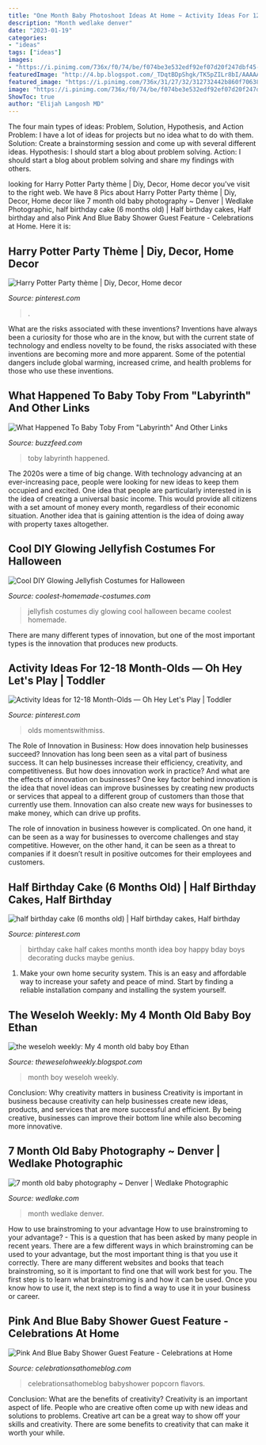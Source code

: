 ```yaml
---
title: "One Month Baby Photoshoot Ideas At Home ~ Activity Ideas For 12-18 Month-olds — Oh Hey Let&#039;s Play"
description: "Month wedlake denver"
date: "2023-01-19"
categories:
- "ideas"
tags: ["ideas"]
images:
- "https://i.pinimg.com/736x/f0/74/be/f074be3e532edf92ef07d20f247dbf45--half-birthday-baby-half-birthday-cakes.jpg"
featuredImage: "http://4.bp.blogspot.com/_TDqtBDpShgk/TK5pZILr8bI/AAAAAAAAAGI/XYvNA8-MC0M/s1600/DSC_1415.JPG"
featured_image: "https://i.pinimg.com/736x/31/27/32/312732442b860f70638d944b7d31d260--harry-potter-parties.jpg"
image: "https://i.pinimg.com/736x/f0/74/be/f074be3e532edf92ef07d20f247dbf45--half-birthday-baby-half-birthday-cakes.jpg"
ShowToc: true
author: "Elijah Langosh MD"
---
```



The four main types of ideas: Problem, Solution, Hypothesis, and Action
Problem: I have a lot of ideas for projects but no idea what to do with them.
Solution: Create a brainstorming session and come up with several different ideas.
Hypothesis: I should start a blog about problem solving.
Action: I should start a blog about problem solving and share my findings with others.

	

		
looking for Harry Potter Party thème | Diy, Decor, Home decor you've visit to the right web. We have 8 Pics about Harry Potter Party thème | Diy, Decor, Home decor like 7 month old baby photography ~ Denver | Wedlake Photographic, half birthday cake (6 months old) | Half birthday cakes, Half birthday and also Pink And Blue Baby Shower Guest Feature - Celebrations at Home. Here it is:
		
    
## Harry Potter Party Thème | Diy, Decor, Home Decor

<img loading=lazy src="https://i.pinimg.com/736x/31/27/32/312732442b860f70638d944b7d31d260--harry-potter-parties.jpg" onerror="this.onerror=null;this.src='https://tse3.mm.bing.net/th?id=OIP.MEVvyKl2Ok31roBHqzLYYwHaLE&amp;pid=15.1';" alt="Harry Potter Party thème | Diy, Decor, Home decor">

_Source: pinterest.com_

>. 

	

What are the risks associated with these inventions?
Inventions have always been a curiosity for those who are in the know, but with the current state of technology and endless novelty to be found, the risks associated with these inventions are becoming more and more apparent. Some of the potential dangers include global warming, increased crime, and health problems for those who use these inventions.

    
## What Happened To Baby Toby From &quot;Labyrinth&quot; And Other Links

<img loading=lazy src="https://img.buzzfeed.com/buzzfeed-static/static/campaign_images/web05/2012/8/23/15/what-happened-to-baby-toby-from-labyrinth-and-oth-1-25183-1345750866-0_big.jpg" onerror="this.onerror=null;this.src='https://tse4.mm.bing.net/th?id=OIP.UCjJ0QOZg9zx0to7cFgBVwEyDL&amp;pid=15.1';" alt="What Happened To Baby Toby From &quot;Labyrinth&quot; And Other Links">

_Source: buzzfeed.com_

>toby labyrinth happened. 

	

The 2020s were a time of big change. With technology advancing at an ever-increasing pace, people were looking for new ideas to keep them occupied and excited. One idea that people are particularly interested in is the idea of creating a universal basic income. This would provide all citizens with a set amount of money every month, regardless of their economic situation. Another idea that is gaining attention is the idea of doing away with property taxes altogether.

    
## Cool DIY Glowing Jellyfish Costumes For Halloween

<img loading=lazy src="http://www.coolest-homemade-costumes.com/files/2017/03/jellyfish.jpg" onerror="this.onerror=null;this.src='https://tse1.mm.bing.net/th?id=OIP.YCIqWPLJcAq6hTJ5Bl5o_wAAAA&amp;pid=15.1';" alt="Cool DIY Glowing Jellyfish Costumes for Halloween">

_Source: coolest-homemade-costumes.com_

>jellyfish costumes diy glowing cool halloween became coolest homemade. 

	

There are many different types of innovation, but one of the most important types is the innovation that produces new products.

    
## Activity Ideas For 12-18 Month-Olds — Oh Hey Let&#039;s Play | Toddler

<img loading=lazy src="https://i.pinimg.com/736x/1b/8a/33/1b8a3361928cd20752490ab7b5fd2d6b.jpg" onerror="this.onerror=null;this.src='https://tse2.mm.bing.net/th?id=OIP.VAtJfgC881v-tnGIebrcwwHaJx&amp;pid=15.1';" alt="Activity Ideas for 12-18 Month-Olds — Oh Hey Let&#039;s Play | Toddler">

_Source: pinterest.com_

>olds momentswithmiss. 

	

The Role of Innovation in Business: How does innovation help businesses succeed?
Innovation has long been seen as a vital part of business success. It can help businesses increase their efficiency, creativity, and competitiveness. But how does innovation work in practice? And what are the effects of innovation on businesses?
One key factor behind innovation is the idea that novel ideas can improve businesses by creating new products or services that appeal to a different group of customers than those that currently use them. Innovation can also create new ways for businesses to make money, which can drive up profits.

The role of innovation in business however is complicated. On one hand, it can be seen as a way for businesses to overcome challenges and stay competitive. However, on the other hand, it can be seen as a threat to companies if it doesn’t result in positive outcomes for their employees and customers.

    
## Half Birthday Cake (6 Months Old) | Half Birthday Cakes, Half Birthday

<img loading=lazy src="https://i.pinimg.com/736x/f0/74/be/f074be3e532edf92ef07d20f247dbf45--half-birthday-baby-half-birthday-cakes.jpg" onerror="this.onerror=null;this.src='https://tse2.mm.bing.net/th?id=OIP.SqDM78LNS3qPzmCRTkP01AHaJ3&amp;pid=15.1';" alt="half birthday cake (6 months old) | Half birthday cakes, Half birthday">

_Source: pinterest.com_

>birthday cake half cakes months month idea boy happy bday boys decorating ducks maybe genius. 

	

1. Make your own home security system. This is an easy and affordable way to increase your safety and peace of mind. Start by finding a reliable installation company and installing the system yourself.

    
## The Weseloh Weekly: My 4 Month Old Baby Boy Ethan

<img loading=lazy src="http://4.bp.blogspot.com/_TDqtBDpShgk/TK5pZILr8bI/AAAAAAAAAGI/XYvNA8-MC0M/s1600/DSC_1415.JPG" onerror="this.onerror=null;this.src='https://tse2.mm.bing.net/th?id=OIP.6ZzuoAXCdcgl2s-3xvSZbQHaE6&amp;pid=15.1';" alt="the weseloh weekly: My 4 month old baby boy Ethan">

_Source: theweselohweekly.blogspot.com_

>month boy weseloh weekly. 

	

Conclusion: Why creativity matters in business
Creativity is important in business because creativity can help businesses create new ideas, products, and services that are more successful and efficient. By being creative, businesses can improve their bottom line while also becoming more innovative.

    
## 7 Month Old Baby Photography ~ Denver | Wedlake Photographic

<img loading=lazy src="http://wedlake.com/wp-content/uploads/2011/04/7_month_old_baby_photographer_denver.jpg" onerror="this.onerror=null;this.src='https://tse1.mm.bing.net/th?id=OIP.bQ_owxazvL1CPmp2lUq2OAHaLH&amp;pid=15.1';" alt="7 month old baby photography ~ Denver | Wedlake Photographic">

_Source: wedlake.com_

>month wedlake denver. 

	

How to use brainstroming to your advantage
How to use brainstroming to your advantage? - This is a question that has been asked by many people in recent years. There are a few different ways in which brainstroming can be used to your advantage, but the most important thing is that you use it correctly. There are many different websites and books that teach brainstroming, so it is important to find one that will work best for you. The first step is to learn what brainstroming is and how it can be used. Once you know how to use it, the next step is to find a way to use it in your business or career.

    
## Pink And Blue Baby Shower Guest Feature - Celebrations At Home

<img loading=lazy src="https://celebrationsathomeblog.com/wp-content/uploads/2012/10/1.10.jpg" onerror="this.onerror=null;this.src='https://tse4.mm.bing.net/th?id=OIP.o9Xbm7dbkZVBHD8zBAqEpAHaEu&amp;pid=15.1';" alt="Pink And Blue Baby Shower Guest Feature - Celebrations at Home">

_Source: celebrationsathomeblog.com_

>celebrationsathomeblog babyshower popcorn flavors. 

	

Conclusion: What are the benefits of creativity?
Creativity is an important aspect of life. People who are creative often come up with new ideas and solutions to problems. Creative art can be a great way to show off your skills and creativity. There are some benefits to creativity that can make it worth your while.

